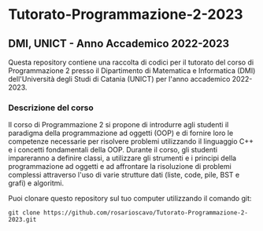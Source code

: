# Tutorato-Programmazione-2-2023

## DMI, UNICT - Anno Accademico 2022-2023
Questa repository contiene una raccolta di codici per il tutorato del corso di Programmazione 2 presso il Dipartimento di Matematica e Informatica (DMI) dell'Università degli Studi di Catania (UNICT) per l'anno accademico 2022-2023.

### Descrizione del corso
Il corso di Programmazione 2 si propone di introdurre agli studenti il paradigma della programmazione ad oggetti (OOP) e di fornire loro le competenze necessarie per risolvere problemi utilizzando il linguaggio C++ e i concetti fondamentali della OOP. Durante il corso, gli studenti impareranno a definire classi, a utilizzare gli strumenti e i principi della programmazione ad oggetti e ad affrontare la risoluzione di problemi complessi attraverso l'uso di varie strutture dati (liste, code, pile, BST e grafi) e algoritmi.

Puoi clonare questo repository sul tuo computer utilizzando il comando git:

```
git clone https://github.com/rosarioscavo/Tutorato-Programmazione-2-2023.git
```
